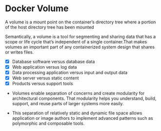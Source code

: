 # Docker Volume

A volume is a mount point on the container’s directory tree where a portion of the host directory tree has been mounted

Semantically, a volume is a tool for segmenting and sharing data that has a scope or life cycle that’s independent of a single container.That makes volumes an important part of any containerized system design that shares or writes files.

- [X] Database software versus database data
- [X] Web application versus log data
- [X] Data processing application versus input and output data
- [X] Web server versus static content
- [X] Products versus support tools

* Volumes enable separation of concerns and create modularity for architectural components. That modularity helps you understand, build, support, and reuse parts of larger systems more easily.

* This separation of relatively static and dynamic file space allows application or image authors to implement
advanced patterns such as polymorphic and composable tools.
